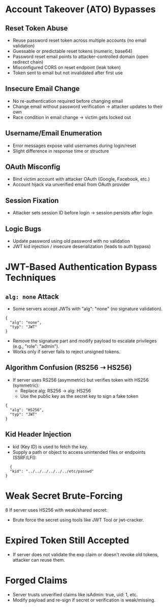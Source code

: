  # Account Takeover (ATO) Bypasses
## Reset Token Abuse

* Reuse password reset token across multiple accounts (no email validation)
* Guessable or predictable reset tokens (numeric, base64)
* Password reset email points to attacker-controlled domain (open redirect chain)
* Misconfigured CORS on reset endpoint (leak token)
* Token sent to email but not invalidated after first use

## Insecure Email Change
* No re-authentication required before changing email
* Change email without password verification → attacker updates to their own
* Race condition in email change → victim gets locked out

## Username/Email Enumeration
* Error messages expose valid usernames during login/reset
* Slight difference in response time or structure

## OAuth Misconfig
* Bind victim account with attacker OAuth (Google, Facebook, etc.)
* Account hijack via unverified email from OAuth provider

## Session Fixation
* Attacker sets session ID before login → session persists after login

## Logic Bugs
* Update password using old password with no validation
* JWT kid injection / insecure deserialization (leads to auth bypass)

# JWT-Based Authentication Bypass Techniques

## `alg: none` Attack
* Some servers accept JWTs with "alg": "none" (no signature validation).
```
{
  "alg": "none",
  "typ": "JWT"
}
```
* Remove the signature part and modify payload to escalate privileges (e.g., "role": "admin").
* Works only if server fails to reject unsigned tokens.
## Algorithm Confusion (RS256 ➝ HS256)

* If server uses RS256 (asymmetric) but verifies token with HS256 (symmetric):
   * Replace alg: RS256 → alg: HS256
   * Use the public key as the secret key to sign a fake token
```
{
  "alg": "HS256",
  "typ": "JWT"
}
```
## Kid Header Injection
* kid (Key ID) is used to fetch the key.
* Supply a path or object to access unintended files or endpoints (SSRF/LFI):
```
  {
  "kid": "../../../../../../etc/passwd"
}
```
# Weak Secret Brute-Forcing
8 If server uses HS256 with weak/shared secret:
* Brute force the secret using tools like JWT Tool or jwt-cracker.

# Expired Token Still Accepted
* If server does not validate the exp claim or doesn't revoke old tokens, attacker can reuse them.

# Forged Claims
* Server trusts unverified claims like isAdmin: true, uid: 1, etc.
* Modify payload and re-sign if secret or verification is weak/missing.
